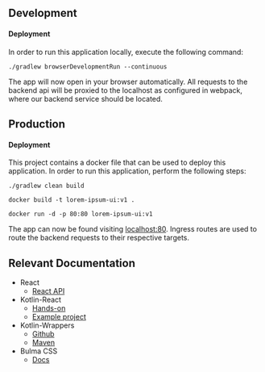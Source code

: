 ## Development

#### Deployment
In order to run this application locally, execute the following command:

```
./gradlew browserDevelopmentRun --continuous
```

The app will now open in your browser automatically. All requests to the backend api will be proxied to the localhost as 
configured in webpack, where our backend service should be located.

## Production

#### Deployment

This project contains a docker file that can be used to deploy this application. In order to run this application, 
perform the following steps:

```
./gradlew clean build
```

```
docker build -t lorem-ipsum-ui:v1 .
```

```
docker run -d -p 80:80 lorem-ipsum-ui:v1
```

The app can now be found visiting <localhost:80>. Ingress routes are used to route the backend requests to their
respective targets.

## Relevant Documentation

- React
  - [React API](https://reactjs.org/docs/react-api.html)
- Kotlin-React 
  - [Hands-on](https://play.kotlinlang.org/hands-on/Building%20Web%20Applications%20with%20React%20and%20Kotlin%20JS)
  - [Example project](https://github.com/Kotlin/full-stack-web-jetbrains-night-sample)
- Kotlin-Wrappers 
  - [Github](https://github.com/JetBrains/kotlin-wrappers) 
  - [Maven](https://mvnrepository.com/artifact/org.jetbrains.kotlin-wrappers)
- Bulma CSS
  - [Docs](https://bulma.io/documentation/)
